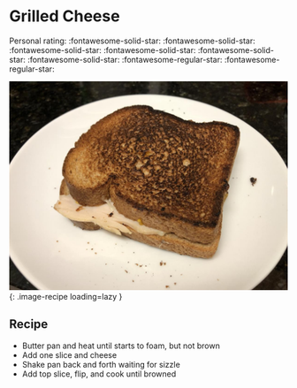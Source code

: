 # Grilled Cheese

<!-- {cts} rating=3; (User can specify rating on scale of 1-5) -->
Personal rating: :fontawesome-solid-star: :fontawesome-solid-star: :fontawesome-solid-star: :fontawesome-solid-star: :fontawesome-solid-star: :fontawesome-solid-star: :fontawesome-regular-star: :fontawesome-regular-star:
<!-- {cte} -->

<!-- {cts} name_image=grilled_cheese.jpeg; (User can specify image name) -->
![grilled_cheese.jpeg](./grilled_cheese.jpeg){: .image-recipe loading=lazy }
<!-- {cte} -->

## Recipe

* Butter pan and heat until starts to foam, but not brown
* Add one slice and cheese
* Shake pan back and forth waiting for sizzle
* Add top slice, flip, and cook until browned
